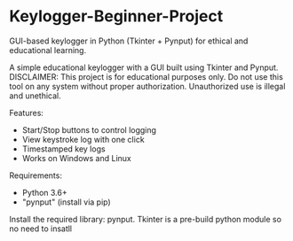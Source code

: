 # Keylogger-Beginner-Project
GUI-based keylogger in Python (Tkinter + Pynput) for ethical and educational learning.

A simple educational keylogger with a GUI built using Tkinter and Pynput.
DISCLAIMER: This project is for educational purposes only. Do not use this tool on any system without proper authorization. Unauthorized use is illegal and unethical.

Features:
- Start/Stop buttons to control logging
- View keystroke log with one click
- Timestamped key logs
- Works on Windows and Linux

Requirements:
- Python 3.6+
- "pynput" (install via pip)

Install the required library:
pynput.
Tkinter is a pre-build python module so no need to insatll

